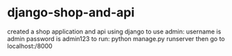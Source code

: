 # django-shop-and-api
created a shop application and api using django
to use admin: username is admin password is admin123
to run: python manage.py runserver then go to localhost:/8000
